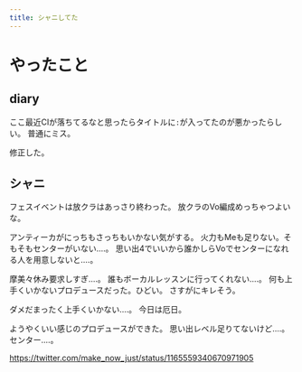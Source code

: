 ```yaml
---
title: シャニしてた
---
```


# やったこと

## diary

ここ最近CIが落ちてるなと思ったらタイトルに`:`が入ってたのが悪かったらしい。
普通にミス。

修正した。

## シャニ

フェスイベントは放クラはあっさり終わった。
放クラのVo編成めっちゃつよいな。

アンティーカがにっちもさっちもいかない気がする。
火力もMeも足りない。そもそもセンターがいない‥‥。
思い出4でいいから誰かしらVoでセンターになれる人を用意しないと‥‥。

摩美々休み要求しすぎ‥‥。
誰もボーカルレッスンに行ってくれない‥‥。
何も上手くいかないプロデュースだった。ひどい。
さすがにキレそう。

ダメだまったく上手くいかない‥‥。
今日は厄日。

ようやくいい感じのプロデュースができた。
思い出レベル足りてないけど‥‥。
センター‥‥。

https://twitter.com/make_now_just/status/1165559340670971905
